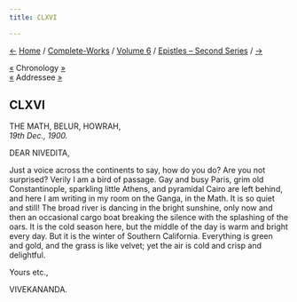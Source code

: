 ```yaml
---
title: CLXVI

---
```

<div>

[←](165_joe.htm) [Home](../../../index.htm) /
[Complete-Works](../../complete_works.htm) / [Volume
6](../volume_6_contents.htm) / [Epistles – Second
Series](epistles_second_series_contents.htm) / [→](167_joe.htm)

  

[«](../../volume_8/epistles_fourth_series/197_mother.htm) Chronology
[»](../../volume_5/epistles_first_series/093_shashi.htm)  
[«](../../volume_9/letters_fifth_series/188_sister_nivedita.htm)
Addressee [»](../../volume_9/letters_fifth_series/193_margot.htm)

## CLXVI

THE MATH, BELUR, HOWRAH,  
*19th Dec., 1900.*

DEAR NIVEDITA,

Just a voice across the continents to say, how do you do? Are you not
surprised? Verily I am a bird of passage. Gay and busy Paris, grim old
Constantinople, sparkling little Athens, and pyramidal Cairo are left
behind, and here I am writing in my room on the Ganga, in the Math. It
is so quiet and still! The broad river is dancing in the bright
sunshine, only now and then an occasional cargo boat breaking the
silence with the splashing of the oars. It is the cold season here, but
the middle of the day is warm and bright every day. But it is the winter
of Southern California. Everything is green and gold, and the grass is
like velvet; yet the air is cold and crisp and delightful. 

Yours etc.,

VIVEKANANDA.

</div>
